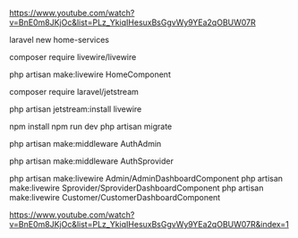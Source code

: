 https://www.youtube.com/watch?v=BnE0m8JKjOc&list=PLz_YkiqIHesuxBsGgvWy9YEa2qOBUW07R

laravel new home-services

composer require livewire/livewire

php artisan make:livewire HomeComponent

composer require laravel/jetstream

php artisan jetstream:install livewire

npm install
npm run dev
php artisan migrate

php artisan make:middleware AuthAdmin

php artisan make:middleware AuthSprovider



php artisan make:livewire Admin/AdminDashboardComponent
php artisan make:livewire Sprovider/SproviderDashboardComponent
php artisan make:livewire Customer/CustomerDashboardComponent


https://www.youtube.com/watch?v=BnE0m8JKjOc&list=PLz_YkiqIHesuxBsGgvWy9YEa2qOBUW07R&index=1
